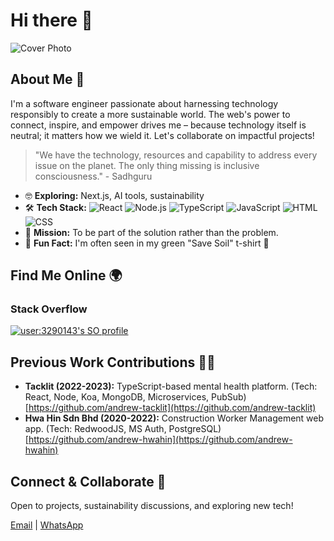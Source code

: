 # Hi there 👋

![Cover Photo](https://github.com/AndrewLamYW/AndrewLamYW/assets/11419166/9bb1f8f6-c999-48f6-b8b5-65aa9abb0ae7)

## About Me 🤠

I'm a software engineer passionate about harnessing technology responsibly to create a more sustainable world. The web's power to connect, inspire, and empower drives me – because technology itself is neutral; it matters how we wield it. Let's collaborate on impactful projects! 

> "We have the technology, resources and capability to address every issue on the planet. The only thing missing is inclusive consciousness." - Sadhguru

* 🤓 **Exploring:** Next.js, AI tools, sustainability
* 🛠️ **Tech Stack:**
![React](https://img.shields.io/badge/-React-61DAFB?style=flat-square&logo=react&logoColor=black)
![Node.js](https://img.shields.io/badge/-Node.js-339933?style=flat-square&logo=node.js&logoColor=white) 
![TypeScript](https://img.shields.io/badge/-TypeScript-3178C6?style=flat-square&logo=typescript&logoColor=white)
![JavaScript](https://img.shields.io/badge/-JavaScript-F7DF1E?style=flat-square&logo=javascript&logoColor=black) 
![HTML](https://img.shields.io/badge/-HTML-E34F26?style=flat-square&logo=html5&logoColor=white) 
![CSS](https://img.shields.io/badge/-CSS-1572B6?style=flat-square&logo=css3&logoColor=white)
* 🥅 **Mission:** To be part of the solution rather than the problem.
* 🤪 **Fun Fact:** I'm often seen in my green "Save Soil" t-shirt 💚



## Find Me Online 🌍

### Stack Overflow

[![user:3290143's SO profile](https://stackoverflow-readme-profile.johannchopin.fr/profile-small/3290143?theme=dark)](https://stackoverflow.com/users/3290143)


## Previous Work Contributions 🧑‍💻

* **Tacklit (2022-2023):** TypeScript-based mental health platform.  (Tech: React, Node, Koa, MongoDB, Microservices, PubSub) [https://github.com/andrew-tacklit](https://github.com/andrew-tacklit)
* **Hwa Hin Sdn Bhd (2020-2022):**  Construction Worker Management web app.  (Tech:  RedwoodJS, MS Auth, PostgreSQL)  [https://github.com/andrew-hwahin](https://github.com/andrew-hwahin)


## Connect & Collaborate 🤝

Open to projects, sustainability discussions, and exploring new tech! 

[Email](mailto:andrewlam.yw@gmail.com) | [WhatsApp](https://wa.me/601126265689) 

<!--
**andrewlamyw/andrewlamyw** is a ✨ _special_ ✨ repository because its `README.md` (this file) appears on your GitHub profile.

Here are some ideas to get you started:

- 🔭 I’m currently working on ...
- 🌱 I’m currently learning ...
- 👯 I’m looking to collaborate on ...
- 🤔 I’m looking for help with ...
- 💬 Ask me about ...
- 📫 How to reach me: ...
- 😄 Pronouns: ...
- ⚡ Fun fact: ...
-->
